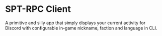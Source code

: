 # SPT-RPC Client
A primitive and silly app that simply displays your current activity for Discord with configurable in-game nickname, faction and language in CLI.
